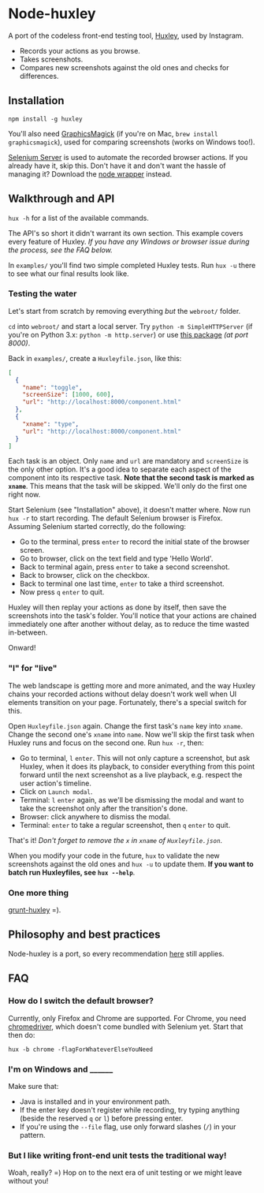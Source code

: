 # Node-huxley

A port of the codeless front-end testing tool, [Huxley](https://github.com/facebook/huxley), used by Instagram.

- Records your actions as you browse.
- Takes screenshots.
- Compares new screenshots against the old ones and checks for differences.

## Installation

```
npm install -g huxley
```

You'll also need [GraphicsMagick](http://www.graphicsmagick.org) (if you're on Mac, `brew install graphicsmagick`), used for comparing screenshots (works on Windows too!).

[Selenium Server](http://docs.seleniumhq.org/download/) is used to automate the recorded browser actions. If you already have it, skip this. Don't have it and don't want the hassle of managing it? Download the [node wrapper](https://github.com/eugeneware/selenium-server) instead.

## Walkthrough and API

`hux -h` for a list of the available commands.

The API's so short it didn't warrant its own section. This example covers every feature of Huxley. _If you have any Windows or browser issue during the process, see the FAQ below._

In `examples/` you'll find two simple completed Huxley tests. Run `hux -u` there to see what our final results look like.

### Testing the water

Let's start from scratch by removing everything _but_ the `webroot/` folder.

`cd` into `webroot/` and start a local server. Try `python -m SimpleHTTPServer` (if you're on Python 3.x: `python -m http.server`) or use [this package](https://github.com/nodeapps/http-server) _(at port 8000)_.

Back in `examples/`, create a `Huxleyfile.json`, like this:

```json
[
  {
    "name": "toggle",
    "screenSize": [1000, 600],
    "url": "http://localhost:8000/component.html"
  },
  {
    "xname": "type",
    "url": "http://localhost:8000/component.html"
  }
]
```

Each task is an object. Only `name` and `url` are mandatory and `screenSize` is the only other option. It's a good idea to separate each aspect of the component into its respective task. **Note that the second task is marked as `xname`**. This means that the task will be skipped. We'll only do the first one right now.

Start Selenium (see "Installation" above), it doesn't matter where. Now run `hux -r` to start recording. The default Selenium browser is Firefox. Assuming Selenium started correctly, do the following:

- Go to the terminal, press `enter` to record the initial state of the browser screen.
- Go to browser, click on the text field and type 'Hello World'.
- Back to terminal again, press `enter` to take a second screenshot.
- Back to browser, click on the checkbox.
- Back to terminal one last time, `enter` to take a third screenshot.
- Now press `q` `enter` to quit.

Huxley will then replay your actions as done by itself, then save the screenshots into the task's folder. You'll notice that your actions are chained immediately one after another without delay, as to reduce the time wasted in-between.

Onward!

### "l" for "live"

The web landscape is getting more and more animated, and the way Huxley chains your recorded actions without delay doesn't work well when UI elements transition on your page. Fortunately, there's a special switch for this.

Open `Huxleyfile.json` again. Change the first task's `name` key into `xname`. Change the second one's `xname` into `name`. Now we'll skip the first task when Huxley runs and focus on the second one. Run `hux -r`, then:

- Go to terminal, `l` `enter`. This will not only capture a screenshot, but ask Huxley, when it does its playback, to consider everything from this point forward until the next screenshot as a live playback, e.g. respect the user action's timeline.
- Click on `Launch modal`.
- Terminal: `l` `enter` again, as we'll be dismissing the modal and want to take the screenshot only after the transition's done.
- Browser: click anywhere to dismiss the modal.
- Terminal: `enter` to take a regular screenshot, then `q` `enter` to quit.

That's it! _Don't forget to remove the `x` in `xname` of `Huxleyfile.json`_.

When you modify your code in the future, `hux` to validate the new screenshots against the old ones and `hux -u` to update them. **If you want to batch run Huxleyfiles, see `hux --help`**.

### One more thing

[grunt-huxley](https://github.com/chenglou/grunt-huxley) =).

## Philosophy and best practices

Node-huxley is a port, so every recommendation [here](https://github.com/facebook/huxley#best-practices) still applies.

## FAQ

### How do I switch the default browser?

Currently, only Firefox and Chrome are supported. For Chrome, you need [chromedriver](https://code.google.com/p/chromedriver/downloads/list), which doesn't come bundled with Selenium yet. Start that then do:

```
hux -b chrome -flagForWhateverElseYouNeed
```

### I'm on Windows and ______

Make sure that:

- Java is installed and in your environment path.
- If the enter key doesn't register while recording, try typing anything (beside the reserved `q` or `l`) before pressing enter.
- If you're using the `--file` flag, use only forward slashes (`/`) in your pattern.

### But I like writing front-end unit tests the traditional way!

Woah, really? =) Hop on to the next era of unit testing or we might leave without you!
